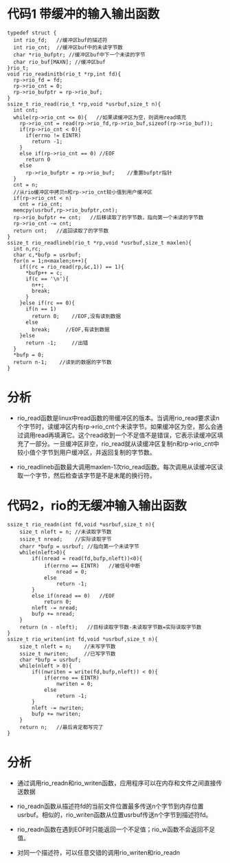 # 代码1 带缓冲的输入输出函数
```
typedef struct {
  int rio_fd;   //缓冲区buf的描述符
  int rio_cnt;  //缓冲区buf中的未读字节数
  char *rio_bufptr; //缓冲区buf中下一个未读的字节
  char rio_buf[MAXN]; //缓冲区buf
}rio_t;
void rio_readinitb(rio_t *rp,int fd){
  rp->rio_fd = fd;
  rp->rio_cnt = 0;
  rp->rio_bufptr = rp->rio_buf;
}
ssize_t rio_read(rio_t *rp,void *usrbuf,size_t n){
  int cnt;
  while(rp->rio_cnt <= 0){   //如果读缓冲区为空，则调用read填充
    rp->rio_cnt = read(rp->rio_fd,rp->rio_buf,sizeof(rp->rio_buf));
    if(rp->rio_cnt < 0){
      if(errno != EINTR)
        return -1;
    }
    else if(rp->rio_cnt == 0) //EOF
      return 0
    else
      rp->rio_bufptr = rp->rio_buf;    //重置bufptr指针
  }
  cnt = n;
  //从rio缓冲区中拷贝n和rp->rio_cnt较小值到用户缓冲区
  if(rp->rio_cnt < n)
    cnt = rio_cnt;
  memcpy(usrbuf,rp->rio_bufptr,cnt);
  rp->rio_bufptr += cnt;   //后移读取了的字节数，指向第一个未读的字节数
  rp->rio_cnt -= cnt;
  return cnt;   //返回读取了的字节数
}
ssize_t rio_readlineb(rio_t *rp,void *usrbuf,size_t maxlen){
  int n,rc;
  char c,*bufp = usrbuf;
  for(n = 1;n<maxlen;n++){
    if((rc = rio_read(rp,&c,1)) == 1){
      *bufp++ = c;
      if(c == '\n'){
        n++;
        break;
      }
    }else if(rc == 0){
      if(n == 1)
        return 0;    //EOF,没有读到数据
      else
        break;     //EOF,有读到数据
    }else
      return -1;     //出错
  }
  *bufp = 0;
  return n-1;    //读到的数据的字节数
}
```
# 分析
- rio_read函数是linux中read函数的带缓冲区的版本。当调用rio_read要求读n个字节时，读缓冲区内有rp->rio_cnt个未读字节。如果缓冲区为空，那么会通过调用read再填满它。这个read收到一个不足值不是错误，它表示读缓冲区填充了一部分。一旦缓冲区非空，rio_read就从读缓冲区复制n和rp->rio_cnt中较小值个字节到用户缓冲区，并返回复制的字节数。

- rio_readlineb函数最大调用maxlen-1次rio_read函数。每次调用从读缓冲区读取一个字节，然后检查该字节是不是末尾的换行符。

# 代码2，rio的无缓冲输入输出函数
```
ssize_t rio_readn(int fd,void *usrbuf,size_t n){
	size_t nleft = n; //未读取字节数
	ssize_t nread;    //实际读取字节
	charr *bufp = usrbuf; //指向第一个未读字节
	while(nleft>0){
		if((nread = read(fd,bufp,nleft))<0){
			if(errno == EINTR)   //被信号中断
				nread = 0;
			else
				return -1;
		}
		else if(nread == 0)   //EOF
			return 0;
		nleft -= nread;
		bufp += nread;
	}
	return (n - nleft);   //目标读取字节数-未读取字节数=实际读取字节数
}
ssize_t rio_writen(int fd,void *usrbuf,size_t n){
	size_t nleft = n;    //未写字节数
	ssize_t nwriten;	 //已写字节数
	char *bufp = usrbuf;
	while(nleft > 0){
		if((nwriten = write(fd,bufp,nleft)) < 0){
			if(errno == EINTR)
				nwriten = 0;
			else
				return -1;
		}
		nleft -= nwriten;
		bufp += nwriten;
	}
	return n;   //最后肯定都写完了
}
```
# 分析
- 通过调用rio_readn和rio_writen函数，应用程序可以在内存和文件之间直接传送数据

- rio_readn函数从描述符fd的当前文件位置最多传送n个字节到内存位置usrbuf。相似的，rio_writen函数从位置usrbuf传送n个字节到描述符fd。

- rio_readn函数在遇到EOF时只能返回一个不足值；rio_w函数不会返回不足值。

- 对同一个描述符，可以任意交错的调用rio_writen和rio_readn
